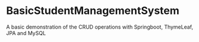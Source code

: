 # BasicStudentManagementSystem
A basic demonstration of the CRUD operations with Springboot, ThymeLeaf, JPA and MySQL
